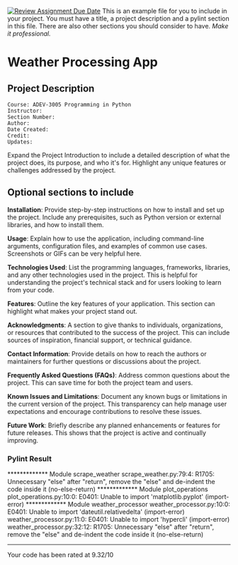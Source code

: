 [![Review Assignment Due Date](https://classroom.github.com/assets/deadline-readme-button-24ddc0f5d75046c5622901739e7c5dd533143b0c8e959d652212380cedb1ea36.svg)](https://classroom.github.com/a/LvdQZzDp)
This is an example file for you to include in your project.
You must have a title, a project description and a pylint section in this file. There are also other sections you should consider to have. *Make it professional.*

# Weather Processing App

## Project Description
```
Course: ADEV-3005 Programming in Python
Instructor:
Section Number:
Author:
Date Created:
Credit: 
Updates:
```
Expand the Project Introduction to include a detailed description of what the project does, its purpose, and who it's for. Highlight any unique features or challenges addressed by the project.

## Optional sections to include

**Installation**: Provide step-by-step instructions on how to install and set up the project. Include any prerequisites, such as Python version or external libraries, and how to install them.

**Usage**: Explain how to use the application, including command-line arguments, configuration files, and examples of common use cases. Screenshots or GIFs can be very helpful here.

**Technologies Used**: List the programming languages, frameworks, libraries, and any other technologies used in the project. This is helpful for understanding the project's technical stack and for users looking to learn from your code.

**Features**: Outline the key features of your application. This section can highlight what makes your project stand out.

**Acknowledgments**: A section to give thanks to individuals, organizations, or resources that contributed to the success of the project. This can include sources of inspiration, financial support, or technical guidance.

**Contact Information**: Provide details on how to reach the authors or maintainers for further questions or discussions about the project.

**Frequently Asked Questions (FAQs)**: Address common questions about the project. This can save time for both the project team and users.

**Known Issues and Limitations**: Document any known bugs or limitations in the current version of the project. This transparency can help manage user expectations and encourage contributions to resolve these issues.

**Future Work**: Briefly describe any planned enhancements or features for future releases. This shows that the project is active and continually improving.


### Pylint Result
************* Module scrape_weather
scrape_weather.py:79:4: R1705: Unnecessary "else" after "return", remove the "else" and de-indent the code inside it (no-else-return)
************* Module plot_operations
plot_operations.py:10:0: E0401: Unable to import 'matplotlib.pyplot' (import-error)
************* Module weather_processor
weather_processor.py:10:0: E0401: Unable to import 'dateutil.relativedelta' (import-error)
weather_processor.py:11:0: E0401: Unable to import 'hypercli' (import-error)
weather_processor.py:32:12: R1705: Unnecessary "else" after "return", remove the "else" and de-indent the code inside it (no-else-return)

-----------------------------------
Your code has been rated at 9.32/10

